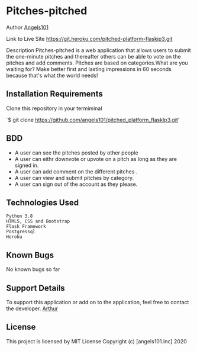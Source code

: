 # Pitches-pitched


Author
[Angels101](https://github.com/angels101)

Link to Live Site
https://git.heroku.com/pitched-platform-flaskip3.git

Description
Pitches-pitched is a web application that allows users to submit the one-minute pitches and thereafter others can be able to vote on the pitches and add comments. Pitches are based on categories.What are you waiting for? Make better first and lasting  impressions in 60 seconds because that's what the world needs! 

## Installation Requirements
Clone this repository in your termiminal

`$ git clone https://github.com/angels101/pitched_platform_flaskIp3.git'

 


## BDD
   * A user can see the pitches posted by other people
   * A user can eithr downvote or upvote on a pitch as long as they are signed in.
   * A user can add comment on the different pitches .
   * A user can view and submit pitches by category.
   * A user can sign out of the account as they please.
## Technologies Used
    Python 3.8
    HTML5, CSS and Bootstrap
    Flask Framework
    Postgressql
    Heroku
## Known Bugs
No known bugs so far

## Support Details
To support this application or add on to the application, feel free to contact the developer. [Arthur](angelscodex101@gmail.com)


## License
This project is licensed by MIT License
Copyright (c) [angels101.Inc] 2020
